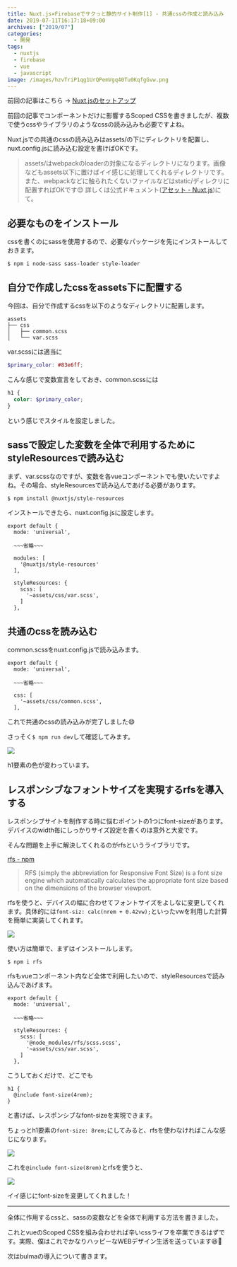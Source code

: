```yaml
---
title: Nuxt.js×Firebaseでサクっと静的サイト制作[1] - 共通cssの作成と読み込み
date: 2019-07-11T16:17:18+09:00
archives: ["2019/07"]
categories:
  - 開発
tags:
  - nuxtjs
  - firebase
  - vue
  - javascript
image: /images/hzvTriP1qg1UrQPemVgq40Tu0KqfgGvw.png
---
```

前回の記事はこちら -> [Nuxt.jsのセットアップ](https://t4traw.net/2019/07/09-135000)

前回の記事でコンポーネントだけに影響するScoped CSSを書きましたが、複数で使うcssやライブラリのようなcssの読み込みも必要ですよね。

<!--more-->

Nuxt.jsでの共通のcssの読み込みはassets/の下にディレクトリを配置し、nuxt.config.jsに読み込む設定を書けばOKです。

> assets/はwebpackのloaderの対象になるディレクトリになります。画像などもassets以下に置けばイイ感じに処理してくれるディレクトリです。また、webpackなどに触られたくないファイルなどはstatic/ディレクリに配置すればOKです😊 詳しくは公式ドキュメント([アセット - Nuxt.js](https://ja.nuxtjs.org/guide/assets/))にて。

## 必要なものをインストール

cssを書くのにsassを使用するので、必要なパッケージを先にインストールしておきます。

```
$ npm i node-sass sass-loader style-loader
```

## 自分で作成したcssをassets下に配置する

今回は、自分で作成するcssを以下のようなディレクトリに配置します。

```
assets
├── css
│   ├── common.scss
│   └── var.scss
```

var.scssには適当に

```scss
$primary_color: #83e6ff;
```

こんな感じで変数宣言をしておき、common.scssには

```scss
h1 {
  color: $primary_color;
}
```

という感じでスタイルを設定しました。

## sassで設定した変数を全体で利用するためにstyleResourcesで読み込む

まず、var.scssなのですが、変数を各vueコンポーネントでも使いたいですよね。その場合、styleResourcesで読み込んであげる必要があります。

```
$ npm install @nuxtjs/style-resources
```

インストールできたら、nuxt.config.jsに設定します。

```
export default {
  mode: 'universal',

  ~~~省略~~~

  modules: [
    '@nuxtjs/style-resources'
  ],

  styleResources: {
    scss: [
      '~assets/css/var.scss',
    ]
  },
```

## 共通のcssを読み込む

common.scssをnuxt.config.jsで読み込みます。

```
export default {
  mode: 'universal',

  ~~~省略~~~

  css: [
    '~assets/css/common.scss',
  ],
```

これで共通のcssの読み込みが完了しました😄

さっそく`$ npm run dev`して確認してみます。

![](/images/uQaMZgDcnlQSCmtHGEJyK13dxtR4A6ER.png)

h1要素の色が変わっています。

## レスポンシブなフォントサイズを実現するrfsを導入する

レスポンシブサイトを制作する時に悩むポイントの1つにfont-sizeがあります。デバイスのwidth毎にしっかりサイズ設定を書くのは意外と大変です。

そんな問題を上手に解決してくれるのがrfsというライブラリです。

[rfs - npm](https://www.npmjs.com/package/rfs)

> RFS (simply the abbreviation for Responsive Font Size) is a font size engine which automatically calculates the appropriate font size based on the dimensions of the browser viewport.

rfsを使うと、デバイスの幅に合わせてフォントサイズをよしなに変更してくれます。具体的には`font-siz: calc(nrem + 0.42vw);`といったvwを利用した計算を簡単に実装してくれます。

![](https://raw.githubusercontent.com/twbs/rfs/master/.github/rfs-rescale.gif)

使い方は簡単で、まずはインストールします。

```
$ npm i rfs
```

rfsもvueコンポーネント内など全体で利用したいので、styleResourcesで読み込んであげます。

```
export default {
  mode: 'universal',

  ~~~省略~~~

  styleResources: {
    scss: [
      '@node_modules/rfs/scss.scss',
      '~assets/css/var.scss',
    ]
  },
```

こうしておくだけで、どこでも

```
h1 {
  @include font-size(4rem);
}
```

と書けば、レスポンシブなfont-sizeを実現できます。

ちょっとh1要素の`font-size: 8rem;`にしてみると、rfsを使わなければこんな感じになります。

![](/images/MnP5UYX9EMssVK3kcfSxG9vRneRpVrQC.png)

これを`@include font-size(8rem)`とrfsを使うと、

![](/images/yIZK8xVZWOcQS79cW6MhoWqeIIGHLeCO.png)

イイ感じにfont-sizeを変更してくれました！

---

全体に作用するcssと、sassの変数などを全体で利用する方法を書きました。

これとvueのScoped CSSを組み合わせれば辛いcssライフを卒業できるはずです。実際、僕はこれでかなりハッピーなWEBデザイン生活を送っています😆🎉

次はbulmaの導入について書きます。
